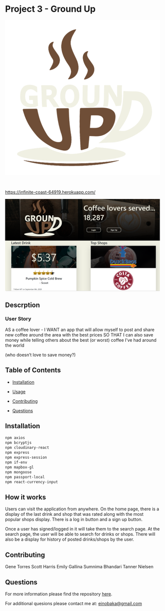 # Project 3 - Ground Up
![GroundUp](client\src\components\Jumbotron\logo.png)

<br>

https://infinite-coast-64919.herokuapp.com/

![landingPage](client\src\img\landingPage.PNG)


## Descrption 
### User Story
AS a coffee lover -
I WANT an app that will allow myself to post and share new coffee around the area with the best prices
SO THAT I can also save money while telling others about the best (or worst) coffee I’ve had around the world 

(who doesn’t love to save money?)



## Table of Contents

* [Installation](#installation)

* [Usage](#usage)

* [Contributing](#contributing)

* [Questions](#questions)

## Installation 

```
npm axios
npm bcryptjs
npm cloudinary-react
npm express
npm express-session
npm if-env
npm mapbox-gl
npm mongoose
npm passport-local
npm react-currency-input

```

## How it works

Users can visit the application from anywhere.  On the home page, there is a display of the last drink and shop that was rated along with the most popular shops display.  There is a log in button and a sign up button. 

Once a user has signed/logged in it will take them to the search page.  At the search page, the user will be able to search for drinks or shops.  There will also be a display for history of posted drinks/shops by the user.

## Contributing

Gene Torres
Scott Harris
Emily Gallina
Sumnima Bhandari
Tanner Nielsen


## Questions

For more information please find the repository [here](https://github.com/einobaka/).

For additional quesions please contact me at: einobaka@gmail.com


